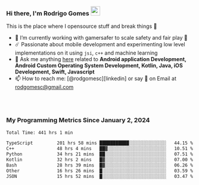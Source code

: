 
### Hi there, I'm Rodrigo Gomes <img src="https://media.giphy.com/media/hvRJCLFzcasrR4ia7z/giphy.gif" width="25px">
This is the place where I opensource stuff and break things 🤣
- 🔭 I’m currently working with gamersafer to scale safety and fair play 💜
- ☄️ Passionate about mobile development and experimenting low level implementations on it using `jsi`, `c++` and machine learning
- 💬 Ask me anything [here](https://github.com/rodgomesc/rodgomesc/issues) related to <b>Android application Development, Android Custom Operating System Development, Kotlin, Java, iOS Development, Swift, Javascript</b>
- 📫 How to reach me: [@rodgomesc][linkedin] or say 👋 on Email at [rodgomesc@gmail.com](mailto:rodgomesc@gmail.com)


<br/>

<!-- 
<picture>
  <img src="/github-metrics.svg" alt="Metrics">
</picture>
-->

</br>

### My Programming Metrics Since January 2, 2024 


<!--START_SECTION:waka-->

```txt
Total Time: 441 hrs 1 min

TypeScript         201 hrs 58 mins ███████████░░░░░░░░░░░░░░   44.15 %
C++                48 hrs 4 mins   ██▓░░░░░░░░░░░░░░░░░░░░░░   10.51 %
Python             34 hrs 21 mins  ██░░░░░░░░░░░░░░░░░░░░░░░   07.51 %
Kotlin             32 hrs 2 mins   █▓░░░░░░░░░░░░░░░░░░░░░░░   07.00 %
Bash               28 hrs 39 mins  █▓░░░░░░░░░░░░░░░░░░░░░░░   06.26 %
Other              16 hrs 26 mins  █░░░░░░░░░░░░░░░░░░░░░░░░   03.59 %
JSON               15 hrs 52 mins  █░░░░░░░░░░░░░░░░░░░░░░░░   03.47 %
```

<!--END_SECTION:waka-->
